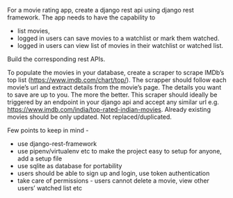 For a movie rating app, create a django rest api using django rest framework. 
The app needs to have the capability to 
- list movies, 
- logged in users can save movies to a watchlist or mark them watched.  
- logged in users can view list of movies in their watchlist or watched list.

Build the corresponding rest APIs.

To populate the movies in your database, create a scraper to scrape IMDb’s top list (https://www.imdb.com/chart/top/). The scrapper should follow each movie’s url and extract details from the movie’s page. The details you want to save are up to you. The more the better.
This scraper should ideally be triggered by an endpoint in your django api and accept any similar url e.g. https://www.imdb.com/india/top-rated-indian-movies.
Already existing movies should be only updated. Not replaced/duplicated.

Few points to keep in mind -
- use django-rest-framework
- use pipenv/virtualenv etc to make the project easy to setup for anyone, add a setup file
- use sqlite as database for portability
- users should be able to sign up and login, use token authentication
- take care of permissions - users cannot delete a movie, view other users’ watched list etc




